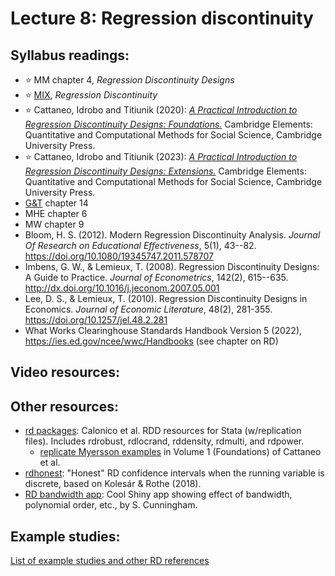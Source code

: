 # Lecture 8: Regression discontinuity


## Syllabus readings:

* ⭐ MM chapter 4, *Regression Discontinuity Designs*
* ⭐ [MIX](https://mixtape.scunning.com/), *Regression Discontinuity*
* ⭐ Cattaneo, Idrobo and Titiunik (2020): [*A Practical Introduction to Regression Discontinuity Designs: Foundations.*](https://rdpackages.github.io/references/Cattaneo-Idrobo-Titiunik_2020_CUP.pdf) Cambridge Elements: Quantitative and Computational Methods for Social Science, Cambridge University Press.
* ⭐ Cattaneo, Idrobo and Titiunik (2023): [*A Practical Introduction to Regression Discontinuity Designs: Extensions.*](https://rdpackages.github.io/references/Cattaneo-Idrobo-Titiunik_2023_CUP.pdf)
Cambridge Elements: Quantitative and Computational Methods for Social Science, Cambridge University Press.
* [G&T](https://elibrary.worldbank.org/doi/book/10.1596/978-1-4648-1497-6?chapterTab=true) chapter 14
* MHE chapter 6
* MW chapter 9 
* Bloom, H. S. (2012). Modern Regression Discontinuity Analysis. *Journal Of Research on Educational Effectiveness*, 5(1), 43--82. https://doi.org/10.1080/19345747.2011.578707
* Imbens, G. W., & Lemieux, T. (2008). Regression Discontinuity Designs: A Guide to Practice. *Journal of Econometrics*, 142(2), 615--635. http://dx.doi.org/10.1016/j.jeconom.2007.05.001
* Lee, D. S., & Lemieux, T. (2010). Regression Discontinuity Designs in Economics. *Journal of Economic Literature*, 48(2), 281-355. https://doi.org/10.1257/jel.48.2.281 
* What Works Clearinghouse Standards Handbook Version 5 (2022), https://ies.ed.gov/ncee/wwc/Handbooks (see chapter on RD)


## Video resources:


## Other resources:

* [rd packages](https://rdpackages.github.io/): Calonico et al. RDD resources for Stata (w/replication files). Includes rdrobust, rdlocrand, rddensity, rdmulti, and rdpower.
  * [replicate Myersson examples](https://github.com/rdpackages-replication/CIT_2020_CUP) in Volume 1 (Foundations) of Cattaneo et al.
* [rdhonest](https://github.com/tbarmstr/RDHonest-vStata): "Honest" RD confidence intervals when the running variable is discrete, based on Kolesár & Rothe (2018).
* [RD bandwidth app](https://mixtape.shinyapps.io/RD-Bandwidth/): Cool Shiny app showing effect of bandwidth, polynomial order, etc., by S. Cunningham.


## Example studies:

[List of example studies and other RD references](https://github.com/spcorcor18/LPO-8852/blob/main/lectures/Lecture%208%20-%20Regression%20discontinuity/Example%20studies%20-%20RDD.md)
